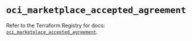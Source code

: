 # `oci_marketplace_accepted_agreement`

Refer to the Terraform Registry for docs: [`oci_marketplace_accepted_agreement`](https://registry.terraform.io/providers/oracle/oci/7.19.0/docs/resources/marketplace_accepted_agreement).
